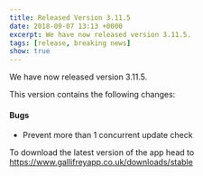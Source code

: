 ```yaml
---
title: Released Version 3.11.5
date: 2018-09-07 13:13 +0000
excerpt: We have now released version 3.11.5.
tags: [release, breaking news]
show: true
---
```


We have now released version 3.11.5.

This version contains the following changes:

#### Bugs

* Prevent more than 1 concurrent update check


To download the latest version of the app head to <https://www.gallifreyapp.co.uk/downloads/stable>
